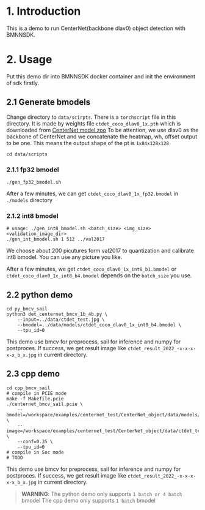 # 1. Introduction

This is a demo to run CenterNet(backbone dlav0) object detection with BMNNSDK.

# 2. Usage

Put this demo dir into BMNNSDK docker container and init the environment of sdk firstly.

## 2.1 Generate bmodels
Change directory to `data/scirpts`.
There is a `torchscript` file in this directory. It is made by weights file `ctdet_coco_dlav0_1x.pth` which is downloaded from [CenterNet model zoo](https://drive.google.com/drive/folders/1px-Xg7jXSC79QqgsD1AAGJQkuf5m0zh_)
To be attention, we use dlav0 as the backbone of CenterNet and we concatenate the heatmap, wh, offset output to be one. This means the output shape of the pt is `1x84x128x128`

```shell
cd data/scripts
```
### 2.1.1 fp32 bmodel

```shell
./gen_fp32_bmodel.sh
```

After a few minutes, we can get `ctdet_coco_dlav0_1x_fp32.bmodel` in `./models` directory

### 2.1.2 int8 bmodel
```shell
# usage: ./gen_int8_bmodel.sh <batch_size> <img_size> <validation_image_dir>
./gen_int_bmodel.sh 1 512 ../val2017
```
We choose about 200 picutures form val2017 to quantization and calibrate int8 bmodel.
You can use any picture you like.

After a few minutes, we get `ctdet_coco_dlav0_1x_int8_b1.bmodel` or `ctdet_coco_dlav0_1x_int8_b4.bmodel` depends on the `batch_size` you use.



## 2.2 python demo
```shell
cd py_bmcv_sail
python3 det_centernet_bmcv_1b_4b.py \
    --input=../data/ctdet_test.jpg \
    --bmodel=../data/models/ctdet_coco_dlav0_1x_int8_b4.bmodel \
    --tpu_id=0
```
This demo use bmcv for preprocess, sail for inference and numpy for postproces.
If success, we get result image like `ctdet_result_2022_-x-x-x-x-x_b_x.jpg` in current directory.

## 2.3 cpp demo
```shell
cd cpp_bmcv_sail
# compile in PCIE mode
make -f Makefile.pcie
./centernet_bmcv_sail.pcie \
    --bmodel=/workspace/examples/centernet_test/CenterNet_object/data/models/ctdet_coco_dlav0_1x_fp32.bmodel \
    --image=/workspace/examples/centernet_test/CenterNet_object/data/ctdet_test.jpg \
    --conf=0.35 \
    --tpu_id=0
# compile in Soc mode
# TODO
```
This demo use bmcv for preprocess, sail for inference and numpy for postproces.
If success, we get result image like `ctdet_result_2022_-x-x-x-x-x_b_x.jpg` in current directory.

> **WARNING**: 
The python demo only supports `1 batch or 4 batch` bmodel
The cpp demo only supports `1 batch` bmodel